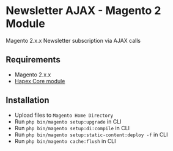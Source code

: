 # Newsletter AJAX - Magento 2 Module

Magento 2.x.x Newsletter subscription via AJAX calls

## Requirements

*   Magento 2.x.x
*   [Hapex Core module](https://github.com/vDeggial/magento2-core)

## Installation

*   Upload files to `Magento Home Directory`
*   Run `php bin/magento setup:upgrade` in CLI
*   Run `php bin/magento setup:di:compile` in CLI
*   Run `php bin/magento setup:static-content:deploy -f` in CLI
*   Run `php bin/magento cache:flush` in CLI
